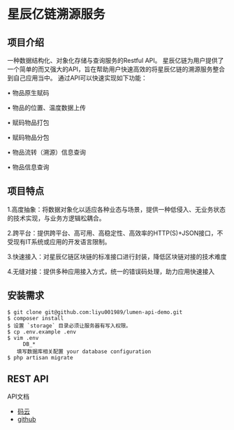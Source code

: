 # 星辰亿链溯源服务
## 项目介绍
一种数据结构化、对象化存储与查询服务的Restful API。 
星辰亿链为用户提供了一个简单的而又强大的API，旨在帮助用户快速高效的将星辰亿链的溯源服务整合到自己应用当中。 通过API可以快速实现如下功能：

• 物品原生赋码

• 物品的位置、温度数据上传

• 赋码物品打包

• 赋码物品分包

• 物品流转（溯源）信息查询

• 物品信息查询

## 项目特点
	
1.高度抽象：将数据对象化以适应各种业态与场景，提供一种低侵入、无业务状态的技术实现，与业务方逻辑松耦合。

2.跨平台：提供跨平台、高可用、高稳定性、高效率的HTTP(S)+JSON接口，不受现有IT系统或应用的开发语言限制。

3.快速接入：对星辰亿链区块链的标准接口进行封装，降低区块链对接的技术难度

4.无缝对接：提供多种应用接入方式，统一的错误码处理，助力应用快速接入

## 安装需求
	$ git clone git@github.com:liyu001989/lumen-api-demo.git
	$ composer install
	$ 设置 `storage` 目录必须让服务器有写入权限。
	$ cp .env.example .env
	$ vim .env
   		 DB_*
       填写数据库相关配置 your database configuration
    $ php artisan migrate

## REST API
API文档

* [码云](https://gitee.com/thingschained/sy-api.wiki.git) 
* [github](https://github.com/thingschained/sy-api/wiki/api)




